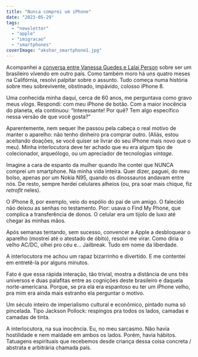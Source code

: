 ```yaml
---
title: "Nunca comprei um iPhone"
date: "2023-05-29"
tags: 
  - "newsletter"
  - "apple"
  - "imigracao"
  - "smartphones"
coverImage: "akshar_smartphone1.jpg"
---
```


Acompanhei a [conversa entre Vanessa Guedes e Lalai Person](https://lalai.substack.com/p/espiral-79-sonho-imigrante-alemanha) sobre ser um brasileiro vivendo em outro país. Como também moro há uns quatro meses na Califórnia, resolvi palpitar sobre o assunto. Tudo começa numa história sobre meu sobrevivente, obstinado, impávido, colosso iPhone 8.

Uma conhecida minha daqui, cerca de 60 anos, me perguntava como gravo meus _vlogs_. Respondi: com meu iPhone de botão. Com a maior inocência do planeta, ela continuou: “Interessante! Por quê? Tem algo específico nessa versão de que você gosta?”

Aparentemente, nem sequer lhe passou pela cabeça o real motivo de manter o aparelho: não tenho dinheiro pra comprar outro. (Aliás, estou aceitando doações, se você quiser se livrar do seu iPhone mais novo que o meu). Minha interlocutora deve ter achado que eu era algum tipo de colecionador, arqueólogo, ou um apreciador de tecnologias _vintage_.

Imagine a cara de espanto da mulher quando lhe contei que NUNCA comprei um smartphone. Na minha vida inteira. Quer dizer, paguei, do meu bolso, apenas por um Nokia N95, quando os dinossauros andavam entre nós. De resto, sempre herdei celulares alheios (ou, pra soar mais chique, fiz _retrofit_ neles).

O iPhone 8, por exemplo, veio do espólio do pai de um amigo. O falecido não deixou as senhas no testamento. Pior: usava o Find My Phone, que complica a transferência de donos. O celular era um tijolo de luxo até chegar às minhas mãos.

Após semanas tentando, sem sucesso, convencer a Apple a desbloquear o aparelho (mostrei até o atestado de óbito), resolvi me virar. Como diria o velho AC/DC, olhei pro céu e… Jailbreak. Tudo em nome da liberdade.

A interlocutora me achou um rapaz bizarrinho e divertido. E me contentei em entretê-la por alguns minutos.

Fato é que essa rápida interação, tão trivial, mostra a distância de uns três universos e duas palafitas entre as cognições deste brasileiro e daquela norte-americana. Porque, se pra ela era espantoso eu ter um iPhone velho, pra mim era ainda mais estranho ela perguntar o motivo.

Um século inteiro de imperialismo cultural e econômico, pintado numa só pincelada. Tipo Jackson Pollock: respingos pra todos os lados, camadas e camadas de tinta.

A interlocutora, na sua inocência. Eu, no meu sarcasmo. Não havia hostilidade e nem maldade em ambos os lados. Porém, havia hábitos. Tatuagens espirituais que recebemos desde criança dessa coisa concreta / abstrata e arbitrária chamada país.
